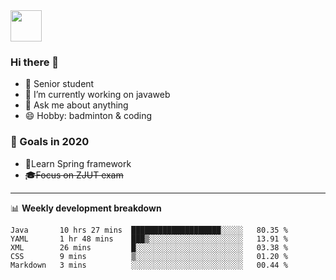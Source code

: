 <img src="https://github.com/egoist/egoist/raw/master/balloon.gif" width="50">

### Hi there 🐏

- 🌱 Senior student
- 🔭 I’m currently working on javaweb
- 💬 Ask me about anything
- 😄 Hobby: badminton & coding

### 🚀 Goals in 2020
+ 🍃Learn Spring framework
+ ~~🎓Focus on ZJUT exam~~
-------

📊 **Weekly development breakdown**
<!--START_SECTION:waka-->
```text
Java       10 hrs 27 mins  ████████████████████░░░░░   80.35 % 
YAML       1 hr 48 mins    ███▒░░░░░░░░░░░░░░░░░░░░░   13.91 % 
XML        26 mins         █░░░░░░░░░░░░░░░░░░░░░░░░   03.38 % 
CSS        9 mins          ▒░░░░░░░░░░░░░░░░░░░░░░░░   01.20 % 
Markdown   3 mins          ░░░░░░░░░░░░░░░░░░░░░░░░░   00.44 % 
```
<!--END_SECTION:waka-->
